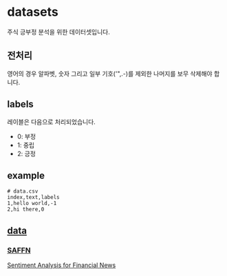 # datasets

주식 긍부정 분석을 위한 데이터셋입니다.

## 전처리

영어의 경우 알파벳, 숫자 그리고 일부 기호('",.-)를 제외한 나머지를 보무 삭제해야 합니다.

## labels

레이블은 다음으로 처리되었습니다.

- 0: 부정
- 1: 중립
- 2: 긍정

## example

```shell
# data.csv
index,text,labels
1,hello world,-1
2,hi there,0
```

## [data](data/)

### [SAFFN](data/saffn.csv)

[Sentiment Analysis for Financial News](https://www.kaggle.com/ankurzing/sentiment-analysis-for-financial-news/)
